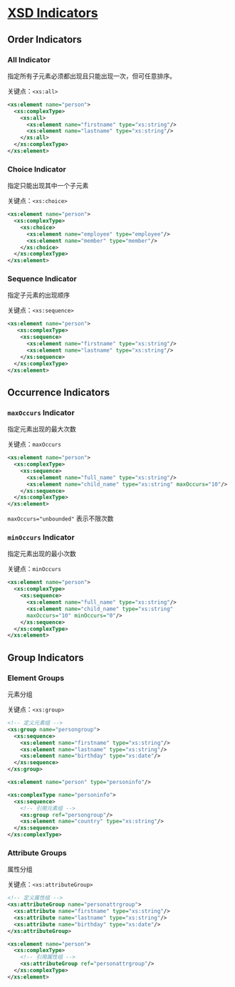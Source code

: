 # [XSD Indicators](https://www.w3schools.com/xml/schema_complex_indicators.asp)

## Order Indicators

### All Indicator

指定所有子元素必须都出现且只能出现一次，但可任意排序。

关键点：`<xs:all>`

```xml
<xs:element name="person">
  <xs:complexType>
    <xs:all>
      <xs:element name="firstname" type="xs:string"/>
      <xs:element name="lastname" type="xs:string"/>
    </xs:all>
  </xs:complexType>
</xs:element>
```

### Choice Indicator

指定只能出现其中一个子元素

关键点：`<xs:choice>`

```xml
<xs:element name="person">
  <xs:complexType>
    <xs:choice>
      <xs:element name="employee" type="employee"/>
      <xs:element name="member" type="member"/>
    </xs:choice>
  </xs:complexType>
</xs:element>
```

### Sequence Indicator

指定子元素的出现顺序

关键点：`<xs:sequence>`

```xml
<xs:element name="person">
   <xs:complexType>
    <xs:sequence>
      <xs:element name="firstname" type="xs:string"/>
      <xs:element name="lastname" type="xs:string"/>
    </xs:sequence>
  </xs:complexType>
</xs:element>
```

## Occurrence Indicators

### `maxOccurs` Indicator

指定元素出现的最大次数

关键点：`maxOccurs`

```xml
<xs:element name="person">
  <xs:complexType>
    <xs:sequence>
      <xs:element name="full_name" type="xs:string"/>
      <xs:element name="child_name" type="xs:string" maxOccurs="10"/>
    </xs:sequence>
  </xs:complexType>
</xs:element>
```

`maxOccurs="unbounded"` 表示不限次数

### `minOccurs` Indicator

指定元素出现的最小次数

关键点：`minOccurs`

```xml
<xs:element name="person">
  <xs:complexType>
    <xs:sequence>
      <xs:element name="full_name" type="xs:string"/>
      <xs:element name="child_name" type="xs:string"
      maxOccurs="10" minOccurs="0"/>
    </xs:sequence>
  </xs:complexType>
</xs:element>
```

## Group Indicators

### Element Groups

元素分组

关键点：`<xs:group>`

```xml
<!-- 定义元素组 -->
<xs:group name="persongroup">
  <xs:sequence>
    <xs:element name="firstname" type="xs:string"/>
    <xs:element name="lastname" type="xs:string"/>
    <xs:element name="birthday" type="xs:date"/>
  </xs:sequence>
</xs:group>

<xs:element name="person" type="personinfo"/>

<xs:complexType name="personinfo">
  <xs:sequence>
    <!-- 引用元素组 -->
    <xs:group ref="persongroup"/>
    <xs:element name="country" type="xs:string"/>
  </xs:sequence>
</xs:complexType>
```

### Attribute Groups

属性分组

关键点：`<xs:attributeGroup>`

```xml
<!-- 定义属性组 -->
<xs:attributeGroup name="personattrgroup">
  <xs:attribute name="firstname" type="xs:string"/>
  <xs:attribute name="lastname" type="xs:string"/>
  <xs:attribute name="birthday" type="xs:date"/>
</xs:attributeGroup>

<xs:element name="person">
  <xs:complexType>
    <!-- 引用属性组 -->
    <xs:attributeGroup ref="personattrgroup"/>
  </xs:complexType>
</xs:element>
```